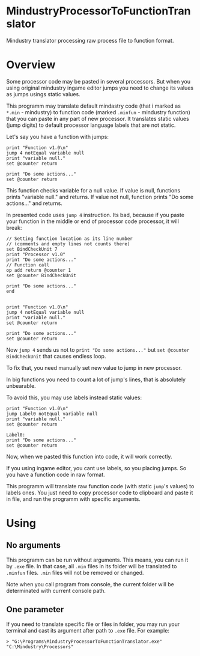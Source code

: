 # MindustryProcessorToFunctionTranslator
Mindustry translator processing raw process file to function format.

# Overview
Some processor code may be pasted in several processors.
But when you using original mindustry ingame editor jumps 
you need to change its values as jumps usings static values.

This programm may translate default mindastry code (that i marked as `*.min` - mindustry) to
function code (marked `.minfun` - mindustry function) that you can paste in any part of new processor.
It translates static values (jump digits) to default processor language labels that are not static.

Let's say you have a function with jumps:
```
print "Function v1.0\n"
jump 4 notEqual variable null
print "variable null."
set @counter return

print "Do some actions..."
set @counter return
```
This function checks variable for a null value.
If value is null, functions prints "variable null." and returns.
If value not null, function prints "Do some actions..." and returns.

In presented code uses `jump 4` instruction.
Its bad, because if you paste your function in the middle or end of processor code
processor, it will break:

```
// Setting function location as its line number
// (comments and empty lines not counts there)
set BindCheckUnit 7
print "Processor v1.0"
print "Do some actions..."
// Function call
op add return @counter 1
set @counter BindCheckUnit

print "Do some actions..."
end


print "Function v1.0\n"
jump 4 notEqual variable null
print "variable null."
set @counter return

print "Do some actions..."
set @counter return
```

Now `jump 4` sends us not to `print "Do some actions..."` but `set @counter BindCheckUnit` that causes 
endless loop.

To fix that, you need manually set new value to jump in new processor.

In big functions you need to count a lot of jump's lines, that is absolutely unbearable.

To avoid this, you may use labels instead static values:
```
print "Function v1.0\n"
jump Label0 notEqual variable null
print "variable null."
set @counter return

Label0:
print "Do some actions..."
set @counter return
```

Now, when we pasted this function into code, it will work correctly.

If you using ingame editor, you cant use labels, so you placing jumps.
So you have a function code in raw format.

This programm will translate raw function code (with static `jump`'s values) to labels ones.
You just need to copy processor code to clipboard and paste it in file, and run the programm with specific arguments.

# Using

## No arguments
This programm can be run without arguments. This means, you can run it by `.exe` file.
In that case, all `.min` files in its folder will be translated to `.minfun` files. `.min` files will not be removed or changed.

Note when you call program from console, the current folder will be determinated with current console path.

## One parameter
If you need to translate specific file or files in folder, you may run your terminal and cast its argument after path to `.exe` file.
For example:
```
> "G:\Programs\MindustryProcessorToFunctionTranslator.exe" "C:\Mindustry\Processors"
```


